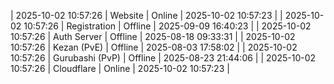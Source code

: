 | 2025-10-02 10:57:26 | Website | Online | 2025-10-02 10:57:23 |
| 2025-10-02 10:57:26 | Registration | Offline | 2025-09-09 16:40:23 |
| 2025-10-02 10:57:26 | Auth Server | Offline | 2025-08-18 09:33:31 |
| 2025-10-02 10:57:26 | Kezan (PvE) | Offline | 2025-08-03 17:58:02 |
| 2025-10-02 10:57:26 | Gurubashi (PvP) | Offline | 2025-08-23 21:44:06 |
| 2025-10-02 10:57:26 | Cloudflare | Online | 2025-10-02 10:57:23 |
